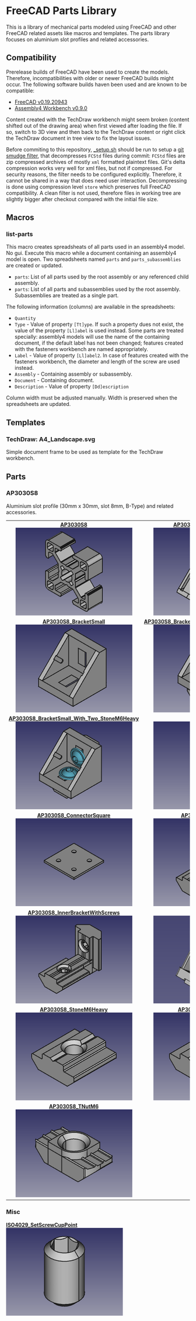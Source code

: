# FreeCAD Parts Library
This is a library of mechanical parts modeled using FreeCAD and other FreeCAD
related assets like macros and templates. The parts library focuses on aluminium
slot profiles and related accessories.

## Compatibility
Prerelease builds of FreeCAD have been used to create the models. Therefore,
incompatibilities with older or newer FreeCAD builds might occur. The following
software builds haven been used and are known to be compatible:
 - [FreeCAD v0.19.20943](https://www.freecadweb.org/downloads.php)
 - [Assembly4 Workbench v0.9.0](https://github.com/Zolko-123/FreeCAD_Assembly4)
 
Content created with the TechDraw workbench might seem broken (content shifted
out of the drawing area) when first viewed after loading the file. If so, switch
to 3D view and then back to the TechDraw content or right click the TechDraw
document in tree view to fix the layout issues.

Before commiting to this repository, [_setup.sh](_setup.sh) should be run to
setup a [git smudge filter](https://www.git-scm.com/docs/gitattributes#_filter),
that decompresses `FCStd` files during commit: `FCStd` files are zip compressed
archives of mostly `xml` formatted plaintext files. Git's delta compression
works very well for xml files, but not if compressed. For security reasons, the
filter needs to be configured explicitly. Therefore, it cannot be shared in a
way that does need user interaction. Decompressing is done using compression
level `store` which preserves full FreeCAD compatibility. A clean filter is not
used, therefore files in working tree are slightly bigger after checkout
compared with the initial file size.
 
## Macros
### list-parts
This macro creates spreadsheats of all parts used in an assembly4 model. No gui.
Execute this macro while a document containing an assembly4 model is open. Two
spreadsheets named `parts` and `parts_subassemblies` are created or updated.
 - `parts`: List of all parts used by the root assembly or any referenced child
   assembly.
 - `parts`: List of all parts and subassemblies used by the root assembly.
   Subassemblies are treated as a single part.

The following information (columns) are available in the spreadsheets:
 - `Quantity`
 - `Type` - Value of property `[Tt]ype`. If such a property dues not exist, the value of the property `[Ll]abel` is used instead. Some parts are treated specially: assembly4 models will use the name of the containing document, if the default label has not been changed; features created with the fasteners workbench are named appropriately.
 - `Label` - Value of property `[Ll]abel2`. In case of features created with the fasteners workbench, the diameter and length of the screw are used instead.
 - `Assembly` - Containing assembly or subassembly.
 - `Document` - Containing document.
 - `Description` - Value of property `[Dd]escription`

Column width must be adjusted manually. Width is preserved when the spreadsheets
are updated.

## Templates
### TechDraw: A4_Landscape.svg
Simple document frame to be used as template for the TechDraw workbench.

## Parts
### AP3030S8
Aluminium slot profile (30mm x 30mm, slot 8mm, B-Type) and related accessories.


|  |  |
|:---:|:---:|
| [**AP3030S8** <br> ![AP3030S8](AP3030S8.png)](AP3030S8.FCStd) | [**AP3030S8_AngleConnector45** <br> ![AP3030S8_AngleConnector45](AP3030S8_AngleConnector45.png)](AP3030S8_AngleConnector45.FCStd) |
| [**AP3030S8_BracketSmall** <br> ![AP3030S8_BracketSmall](AP3030S8_BracketSmall.png)](AP3030S8_BracketSmall.FCStd) | [**AP3030S8_BracketSmall_With_Single_StoneM6Heavy** <br> ![AP3030S8_BracketSmall_With_Single_StoneM6Heavy](AP3030S8_BracketSmall_With_Single_StoneM6Heavy.png)](AP3030S8_BracketSmall_With_Single_StoneM6Heavy.FCStd) |
| [**AP3030S8_BracketSmall_With_Two_StoneM6Heavy** <br> ![AP3030S8_BracketSmall_With_Two_StoneM6Heavy](AP3030S8_BracketSmall_With_Two_StoneM6Heavy.png)](AP3030S8_BracketSmall_With_Two_StoneM6Heavy.FCStd) | [**AP3030S8_Cap** <br> ![AP3030S8_Cap](AP3030S8_Cap.png)](AP3030S8_Cap.FCStd) |
| [**AP3030S8_ConnectorSquare** <br> ![AP3030S8_ConnectorSquare](AP3030S8_ConnectorSquare.png)](AP3030S8_ConnectorSquare.FCStd) | [**AP3030S8_InnerBracket** <br> ![AP3030S8_InnerBracket](AP3030S8_InnerBracket.png)](AP3030S8_InnerBracket.FCStd) |
| [**AP3030S8_InnerBracketWithScrews** <br> ![AP3030S8_InnerBracketWithScrews](AP3030S8_InnerBracketWithScrews.png)](AP3030S8_InnerBracketWithScrews.FCStd) | [**AP3030S8_Joint** <br> ![AP3030S8_Joint](AP3030S8_Joint.png)](AP3030S8_Joint.FCStd) |
| [**AP3030S8_StoneM6Heavy** <br> ![AP3030S8_StoneM6Heavy](AP3030S8_StoneM6Heavy.png)](AP3030S8_StoneM6Heavy.FCStd) | [**AP3030S8_StoneM8Heavy** <br> ![AP3030S8_StoneM8Heavy](AP3030S8_StoneM8Heavy.png)](AP3030S8_StoneM8Heavy.FCStd) |
| [**AP3030S8_TNutM6** <br> ![AP3030S8_TNutM6](AP3030S8_TNutM6.png)](AP3030S8_TNutM6.FCStd) | |


### Misc
[**ISO4029_SetScrewCupPoint** <br> ![ISO4029_SetScrewCupPoint](ISO4029_SetScrewCupPoint.png)](ISO4029_SetScrewCupPoint.FCStd)